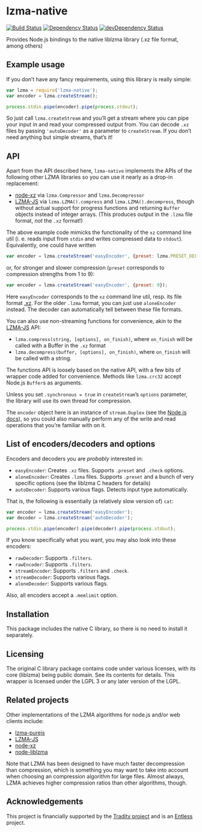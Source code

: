 lzma-native
===========

[![Build Status](https://travis-ci.org/addaleax/lzma-native.png)](https://travis-ci.org/addaleax/lzma-native)
[![Dependency Status](https://david-dm.org/addaleax/lzma-native.svg)](https://david-dm.org/addaleax/lzma-native)
[![devDependency Status](https://david-dm.org/addaleax/lzma-native/dev-status.svg)](https://david-dm.org/addaleax/lzma-native#info=devDependencies)

Provides Node.js bindings to the native liblzma library (.xz file format, among others)

## Example usage

If you don’t have any fancy requirements, using this library is really simple:
```js
var lzma = require('lzma-native');
var encoder = lzma.createStream();

process.stdin.pipe(encoder).pipe(process.stdout);
```

So just call `lzma.createStream` and you’ll get a stream where you can pipe your
input in and read your compressed output from. You can decode `.xz` files by passing
`'autoDecoder'` as a parameter to `createStream`.
If you don’t need anything but simple streams, that’s it!

## API

Apart from the API described here, `lzma-native` implements the APIs of the following
other LZMA libraries so you can use it nearly as a drop-in replacement:

* [node-xz](https://github.com/robey/node-xz) via `lzma.Compressor` and `lzma.Decompressor`
* [LZMA-JS](https://github.com/nmrugg/LZMA-JS) via `lzma.LZMA().compress` and `lzma.LZMA().decompress`,
  though without actual support for progress functions and returning `Buffer` objects
  instead of integer arrays. (This produces output in the `.lzma` file format, *not* the `.xz` format!)

The above example code mimicks the functionality of the `xz` command line util (i. e. 
reads input from `stdin` and writes compressed data to `stdout`).
Equivalently, one could have written

```js
var encoder = lzma.createStream('easyEncoder', {preset: lzma.PRESET_DEFAULT, check: lzma.CHECK_CRC32});
```

or, for stronger and slower compression (`preset` corresponds to compression strengths from 1 to 9):
```js
var encoder = lzma.createStream('easyEncoder', {preset: 9});
```

Here `easyEncoder` corresponds to the `xz` command line util, resp. its file format [.xz](https://en.wikipedia.org/wiki/.xz).
For the older `.lzma` format, you can just use `aloneEncoder` instead. The decoder can automatically tell
between these file formats.

You can also use non-streaming functions for convenience, akin to the [LZMA-JS](https://github.com/nmrugg/LZMA-JS) API:

* `lzma.compress(string, [options], on_finish)`, where `on_finish` will be called with a Buffer in the `.xz` format
* `lzma.decompress(buffer, [options], on_finish)`, where `on_finish` will be called with a string.

The functions API is loosely based on the native API, with a few bits of wrapper code added for convenience.
Methods like `lzma.crc32` accept Node.js `Buffer`s as arguments.

Unless you set `.synchronous = true` in `createStream`’s `options` parameter, the library will use its
own thread for compression.

The `encoder` object here is an instance of `stream.Duplex` (see the [Node.js docs](http://nodejs.org/api/stream.html)),
so you could also manually perform any of the write and read operations that you’re familiar with on it.

## List of encoders/decoders and options

Encoders and decoders you are *probably* interested in:
* `easyEncoder`: Creates `.xz` files. Supports `.preset` and `.check` options.
* `aloneEncoder`: Creates `.lzma` files. Supports `.preset` and a bunch of very specific options (see the liblzma C headers for details)
* `autoDecoder`: Supports various flags. Detects input type automatically.

That is, the following is essentially (a relatively slow version of) `cat`:

```js
var encoder = lzma.createStream('easyEncoder');
var decoder = lzma.createStream('autoDecoder');

process.stdin.pipe(encoder).pipe(decoder).pipe(process.stdout);
```

If you know specifically what you want, you may also look into these encoders:

* `rawDecoder`: Supports `.filters`.
* `rawEncoder`: Supports `.filters`.
* `streamEncoder`: Supports `.filters` and `.check`.
* `streamDecoder`: Supports various flags.
* `aloneDecoder`: Supports various flags.

Also, all encoders accept a `.memlimit` option.

## Installation

This package includes the native C library, so there is no need to install it separately.

## Licensing

The original C library package contains code under various licenses,
with its core (liblzma) being public domain. See its contents for details.
This wrapper is licensed under the LGPL 3 or any later version of the LGPL.

## Related projects

Other implementations of the LZMA algorithms for node.js and/or web clients include:

* [lzma-purejs](https://github.com/cscott/lzma-purejs)
* [LZMA-JS](https://github.com/nmrugg/LZMA-JS)
* [node-xz](https://github.com/robey/node-xz)
* [node-liblzma](https://github.com/oorabona/node-liblzma)

Note that LZMA has been designed to have much faster decompression than
compression, which is something you may want to take into account when
choosing an compression algorithm for large files. Almost always, LZMA achieves
higher compression ratios than other algorithms, though.

## Acknowledgements

This project is financially supported by the [Tradity project](https://tradity.de/) and
is an [Entless](https://entless.org/) project.

